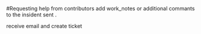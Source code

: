 #Requesting help from contributors
add work_notes or additional commants to the insident sent .

receive email and create ticket 
